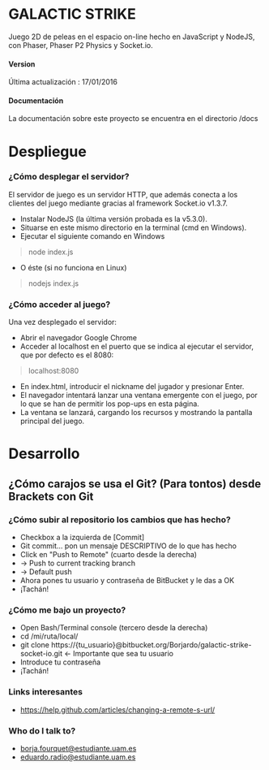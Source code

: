 # GALACTIC STRIKE #

Juego 2D de peleas en el espacio on-line hecho en JavaScript y NodeJS, con Phaser, Phaser P2 Physics y Socket.io.

#### Version 

Última actualización : 17/01/2016

#### Documentación

La documentación sobre este proyecto se encuentra en el directorio /docs

# Despliegue

### ¿Cómo desplegar el servidor?

El servidor de juego es un servidor HTTP, que además conecta a los clientes del juego mediante gracias al framework Socket.io v1.3.7.

* Instalar NodeJS (la última versión probada es la v5.3.0).
* Situarse en este mismo directorio en la terminal (cmd en Windows).
* Ejecutar el siguiente comando en Windows

> node index.js 

* O éste (si no funciona en Linux)

> nodejs index.js 


### ¿Cómo acceder al juego?

Una vez desplegado el servidor:

* Abrir el navegador Google Chrome
* Acceder al localhost en el puerto que se indica al ejecutar el servidor, que por defecto es el 8080:
> localhost:8080


* En index.html, introducir el nickname del jugador y presionar Enter.
* El navegador intentará lanzar una ventana emergente con el juego, por lo que se han de permitir los pop-ups en esta página.
* La ventana se lanzará, cargando los recursos y mostrando la pantalla principal del juego.

# Desarrollo

## ¿Cómo carajos se usa el Git? (Para tontos) desde Brackets con Git #

### ¿Cómo subir al repositorio los cambios que has hecho? ###
* Checkbox a la izquierda de [Commit]
* Git commit... pon un mensaje DESCRIPTIVO de lo que has hecho
* Click en "Push to Remote" (cuarto desde la derecha)
* -> Push to current tracking branch
* -> Default push
* Ahora pones tu usuario y contraseña de BitBucket y le das a OK
* ¡Tachán!

### ¿Cómo me bajo un proyecto? ###
* Open Bash/Terminal console (tercero desde la derecha)
* cd /mi/ruta/local/
* git clone https://{tu_usuario}@bitbucket.org/Borjardo/galactic-strike-socket-io.git <- Importante que sea tu usuario
* Introduce tu contraseña
* ¡Tachán!

### Links interesantes ###
* https://help.github.com/articles/changing-a-remote-s-url/


### Who do I talk to? ###

* borja.fourquet@estudiante.uam.es
* eduardo.radio@estudiante.uam.es
